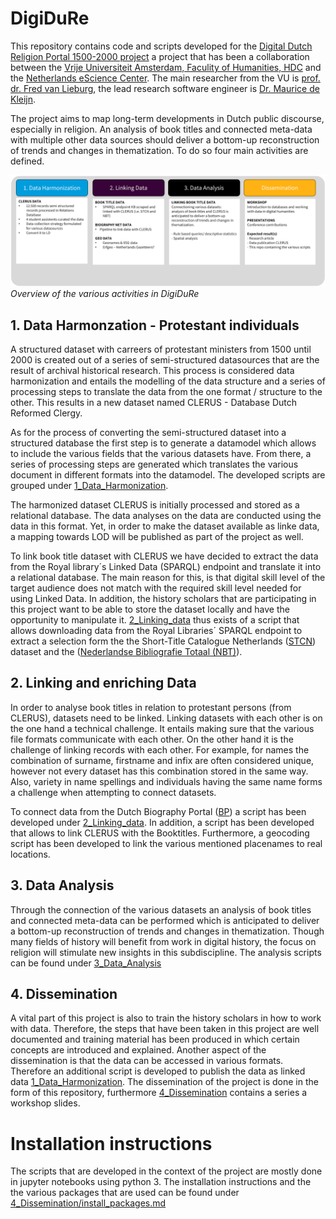 # DigiDuRe
This repository contains code and scripts developed for the [Digital Dutch Religion Portal 1500-2000 project](https://research-software-directory.org/projects/digidure) a project that has been a collaboration between the [Vrije Universiteit Amsterdam, Faculity of Humanities, HDC](https://vu.nl/nl/over-de-vu/diensten/universiteitsbibliotheek/meer-over/collectie-hdc-protestants-erfgoed]) and the [Netherlands eScience Center](www.esciencecenter.nl). The main researcher from the VU is [prof. dr. Fred van Lieburg](https://research.vu.nl/en/persons/fred-van-lieburg), the lead research software engineer is [Dr. Maurice de Kleijn](https://www.esciencecenter.nl/team/dr-maurice-de-kleijn/).

The project aims to map long-term developments in Dutch public discourse, especially in religion. An analysis of book titles and connected meta-data with multiple other data sources should deliver a bottom-up reconstruction of trends and changes in thematization. To do so four main activities are defined.


![Figure 1 shows a schematic overview on the various activities.](/images/figure1.png)
*Overview of the various activities in DigiDuRe*

## 1. Data Harmonzation - Protestant individuals
A structured dataset with carreers of protestant ministers from 1500 until 2000 is created out of a series of semi-structured datasources that are the result of archival historical research. This process is considered data harmonization and entails the modelling of the data structure and a series of processing steps to translate the data from the one format / structure to the other. This results in a new dataset named CLERUS - Database Dutch Reformed Clergy.

As for the process of converting the semi-structured dataset into a structured database the first step is to generate a datamodel which allows to include the various fields that the various datasets have. From there, a series of processing steps are generated which translates the various document in different formats into the datamodel. The developed scripts are grouped under [1_Data_Harmonization](/1_Data_Harmonization/).

The harmonized dataset CLERUS is initially processed and stored as a relational database. The data analyses on the data are conducted using the data in this format. Yet, in order to make the dataset available as linke data, a mapping towards LOD will be published as part of the project as well.

To link book title dataset with CLERUS we have decided to extract the data from the Royal library´s Linked Data (SPARQL) endpoint and translate it into a relational database. The main reason for this, is that digital skill level of the target audience does not match with the required skill level needed for using Linked Data. In addition, the history scholars that are participating in this project want to be able to store the dataset locally and have the opportunity to manipulate it. [2_Linking_data](/2_Linking_data/) thus exists of a script that allows downloading data from the Royal Libraries´ SPARQL endpoint to extract a selection form the the Short-Title Catalogue Netherlands ([STCN]( http://data.bibliotheken.nl/doc/dataset/stcn)) dataset and the ([Nederlandse Bibliografie Totaal (NBT)](http://data.bibliotheken.nl/doc/dataset/nbt)).

## 2. Linking and enriching Data
In order to analyse book titles in relation to protestant persons (from CLERUS), datasets need to be linked. Linking datasets with each other is on the one hand a technical challenge. It entails making sure that the various file formats communicate with each other. On the other hand it is the challenge of linking records with each other. For example, for names the combination of surname, firstname and infix are often considered unique, however not every dataset has this combination stored in the same way. Also, variety in name spellings and individuals having the same name forms a challenge when attempting to connect datasets.

To connect data from the Dutch Biography Portal ([BP](http://www.biografischportaal.nl/)) a script has been developed under [2_Linking_data](/2_Linking_data/). In addition, a script has been developed that allows to link CLERUS with the Booktitles. Furthermore, a geocoding script has been developed to link the various mentioned placenames to real locations.


## 3. Data Analysis
Through the connection of the various datasets an analysis of book titles and connected meta-data can be performed which is anticipated to deliver a bottom-up reconstruction of trends and changes in thematization. Though many fields of history will benefit from work in digital history, the focus on religion will stimulate new insights in this subdiscipline. The analysis scripts can be found under [3_Data_Analysis](/3_Data_Analysis/)

## 4. Dissemination
A vital part of this project is also to train the history scholars in how to work with data. Therefore, the steps that have been taken in this project are well documented and training material has been produced in which certain concepts are introduced and explained.
Another aspect of the dissemination is that the data can be accessed in various formats. Therefore an additional script is developed to publish the data as linked data [1_Data_Harmonization](/1_Data_Harmonization/). The dissemination of the project is done in the form of this repository, furthermore [4_Dissemination](/4_Dissemination/) contains a series a workshop slides.


# Installation instructions
The scripts that are developed in the context of the project are mostly done in jupyter notebooks using python 3. The installation instructions and the the various packages that are used can be found under [4_Dissemination/install_packages.md](/4_Dissemination/install_packages.md)